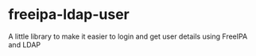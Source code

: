 # freeipa-ldap-user
A little library to make it easier to login and get user details using FreeIPA and LDAP
